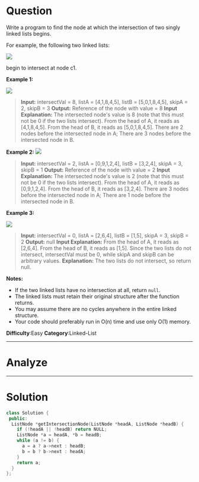 
# Question

Write a program to find the node at which the intersection of two singly linked lists begins.

For example, the following two linked lists:

[![](https://assets.leetcode.com/uploads/2018/12/13/160_statement.png)](https://assets.leetcode.com/uploads/2018/12/13/160_statement.png)

begin to intersect at node c1.

**Example 1:**

[![](https://assets.leetcode.com/uploads/2018/12/13/160_example_1.png)](https://assets.leetcode.com/uploads/2018/12/13/160_example_1.png)

> **Input:** intersectVal = 8, listA = [4,1,8,4,5], listB = [5,0,1,8,4,5], skipA = 2, skipB = 3
> **Output:** Reference of the node with value = 8
> **Input Explanation:** The intersected node's value is 8 (note that this must not be 0 if the two lists intersect). From the head of A, it reads as [4,1,8,4,5]. From the head of B, it reads as [5,0,1,8,4,5]. There are 2 nodes before the intersected node in A; There are 3 nodes before the intersected node in B.

**Example 2:**
[![](https://assets.leetcode.com/uploads/2018/12/13/160_example_2.png)](https://assets.leetcode.com/uploads/2018/12/13/160_example_2.png)

> **Input:** intersectVal = 2, listA = [0,9,1,2,4], listB = [3,2,4], skipA = 3, skipB = 1
> **Output:** Reference of the node with value = 2
> **Input Explanation:** The intersected node's value is 2 (note that this must not be 0 if the two lists intersect). From the head of A, it reads as [0,9,1,2,4]. From the head of B, it reads as [3,2,4]. There are 3 nodes before the intersected node in A; There are 1 node before the intersected node in B.

**Example 3:**

[![](https://assets.leetcode.com/uploads/2018/12/13/160_example_3.png)](https://assets.leetcode.com/uploads/2018/12/13/160_example_3.png)

> **Input:** intersectVal = 0, listA = [2,6,4], listB = [1,5], skipA = 3, skipB = 2
> **Output:** null
> **Input Explanation:** From the head of A, it reads as [2,6,4]. From the head of B, it reads as [1,5]. Since the two lists do not intersect, intersectVal must be 0, while skipA and skipB can be arbitrary values.
> **Explanation:** The two lists do not intersect, so return null.

**Notes:**

- If the two linked lists have no intersection at all, return  `null`.
- The linked lists must retain their original structure after the function returns.
- You may assume there are no cycles anywhere in the entire linked structure.
- Your code should preferably run in O(n) time and use only O(1) memory.

**Difficulty**:Easy
**Category**:Linked-List


------------

# Analyze

------------

# Solution

```cpp
class Solution {
 public:
  ListNode *getIntersectionNode(ListNode *headA, ListNode *headB) {
    if (!headA || !headB) return NULL;
    ListNode *a = headA, *b = headB;
    while (a != b) {
      a = a ? a->next : headB;
      b = b ? b->next : headA;
    }
    return a;
  }
};
```

